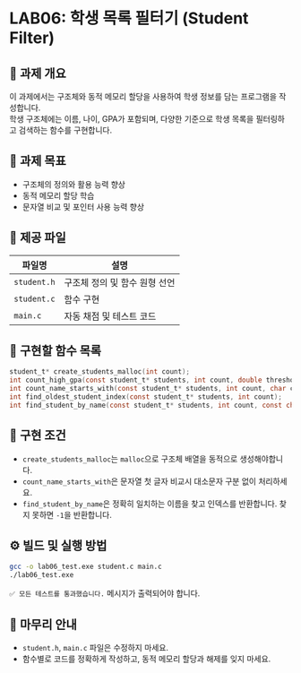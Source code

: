 # LAB06: 학생 목록 필터기 (Student Filter)

## 🧾 과제 개요

이 과제에서는 구조체와 동적 메모리 할당을 사용하여 학생 정보를 담는 프로그램을 작성합니다.  
학생 구조체에는 이름, 나이, GPA가 포함되며, 다양한 기준으로 학생 목록을 필터링하고 검색하는 함수를 구현합니다.

## 🎯 과제 목표

- 구조체의 정의와 활용 능력 향상  
- 동적 메모리 할당 학습  
- 문자열 비교 및 포인터 사용 능력 향상

## 📁 제공 파일

| 파일명         | 설명                             |
|----------------|----------------------------------|
| `student.h`    | 구조체 정의 및 함수 원형 선언     |
| `student.c`    | 함수 구현                         |
| `main.c`       | 자동 채점 및 테스트 코드          |

## 🔧 구현할 함수 목록

```c
student_t* create_students_malloc(int count);
int count_high_gpa(const student_t* students, int count, double threshold);
int count_name_starts_with(const student_t* students, int count, char ch);
int find_oldest_student_index(const student_t* students, int count);
int find_student_by_name(const student_t* students, int count, const char* name);
```

## 📌 구현 조건

- `create_students_malloc`는 `malloc`으로 구조체 배열을 동적으로 생성해야합니다.
- `count_name_starts_with`은 문자열 첫 글자 비교시 대소문자 구분 없이 처리하세요.
- `find_student_by_name`은 정확히 일치하는 이름을 찾고 인덱스를 반환합니다. 찾지 못하면 `-1`을 반환합니다.

## ⚙️ 빌드 및 실행 방법

```bash
gcc -o lab06_test.exe student.c main.c
./lab06_test.exe
```

`✅ 모든 테스트를 통과했습니다.` 메시지가 출력되어야 합니다.

## 🧭 마무리 안내

- `student.h`, `main.c` 파일은 수정하지 마세요.
- 함수별로 코드를 정확하게 작성하고, 동적 메모리 할당과 해제를 잊지 마세요.